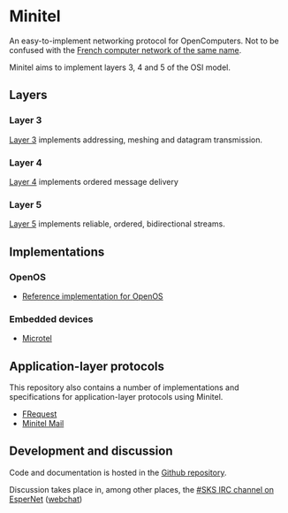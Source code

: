 # Minitel
An easy-to-implement networking protocol for OpenComputers. Not to be confused with the [French computer network of the same name](https://en.wikipedia.org/wiki/Minitel).

Minitel aims to implement layers 3, 4 and 5 of the OSI model.

## Layers
### Layer 3
[Layer 3](protocol-3.md) implements addressing, meshing and datagram transmission.

### Layer 4
[Layer 4](protocol-4.md) implements ordered message delivery

### Layer 5
[Layer 5](protocol-5.md) implements reliable, ordered, bidirectional streams.

## Implementations
### OpenOS

- [Reference implementation for OpenOS](OpenOS/README.md)

### Embedded devices

- [Microtel](Embedded/microtel/README.md)

## Application-layer protocols
This repository also contains a number of implementations and specifications for application-layer protocols using Minitel.

- [FRequest](FRequest/FRequest-protocol.md)
- [Minitel Mail](MMail/MMail-protocol.md)

## Development and discussion
Code and documentation is hosted in the [Github repository](https://github.com/XeonSquared/OC-Minitel).

Discussion takes place in, among other places, the [#SKS IRC channel on EsperNet](irc://irc.esper.net/#SKS) ([webchat](https://webchat.esper.net/?channels=SKS))
